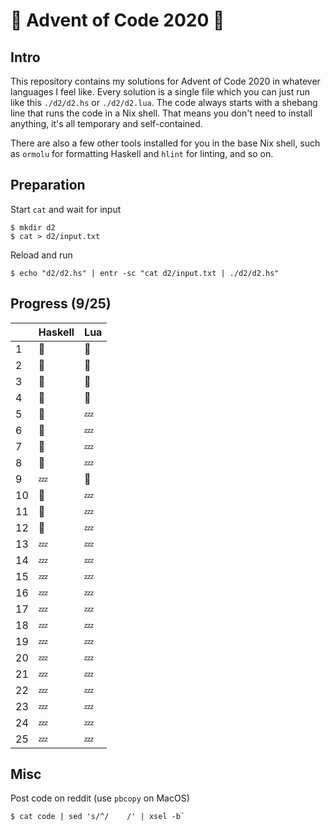# :christmas_tree: Advent of Code 2020 :santa:

## Intro

This repository contains my solutions for Advent of Code 2020 in whatever languages I feel like. Every solution is a single file which you can just run like this `./d2/d2.hs` or `./d2/d2.lua`. The code always starts with a shebang line that runs the code in a Nix shell. That means you don't need to install anything, it's all temporary and self-contained.

There are also a few other tools installed for you in the base Nix shell, such as `ormolu` for formatting Haskell and `hlint` for linting, and so on.

## Preparation

Start `cat` and wait for input

```shell
$ mkdir d2
$ cat > d2/input.txt
```

Reload and run

```shell
$ echo "d2/d2.hs" | entr -sc "cat d2/input.txt | ./d2/d2.hs"
```

## Progress (9/25)

|     | Haskell | Lua     |
| --- | ------- | ------- |
| 1   | :bell:  | :bell:  |
| 2   | :bell:  | :bell:  |
| 3   | :bell:  | :bell:  |
| 4   | :bell:  | :bell:  |
| 5   | :bell:  | :zzz:   |
| 6   | :bell:  | :zzz:   |
| 7   | :bell:  | :zzz:   |
| 8   | :bell:  | :zzz:   |
| 9   | :zzz:   | :bell:  |
| 10  | :bell:  | :zzz:   |
| 11  | :bell:  | :zzz:   |
| 12  | :bell:  | :zzz:   |
| 13  | :zzz:   | :zzz:   |
| 14  | :zzz:   | :zzz:   |
| 15  | :zzz:   | :zzz:   |
| 16  | :zzz:   | :zzz:   |
| 17  | :zzz:   | :zzz:   |
| 18  | :zzz:   | :zzz:   |
| 19  | :zzz:   | :zzz:   |
| 20  | :zzz:   | :zzz:   |
| 21  | :zzz:   | :zzz:   |
| 22  | :zzz:   | :zzz:   |
| 23  | :zzz:   | :zzz:   |
| 24  | :zzz:   | :zzz:   |
| 25  | :zzz:   | :zzz:   |

## Misc

Post code on reddit (use `pbcopy` on MacOS)

```
$ cat code | sed 's/^/    /' | xsel -b`
```
